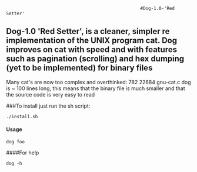                                                         
                                                       #Dog-1.0-'Red Setter'
## Dog-1.0 'Red Setter', is a cleaner, simpler re implementation of the UNIX program cat. Dog improves on cat with speed and with features such as pagination (scrolling) and hex dumping (yet to be implemented) for binary files

Many cat's are now too complex and overthinked:
    782  22684  gnu-cat.c
dog is ~ 100 lines long, this means that the binary file is much smaller and that the source code is very easy to read



###To install just run the sh script: 
```
./install.sh
```
#### Usage
```
dog foo
```

####For help 
```
dog -h
```
